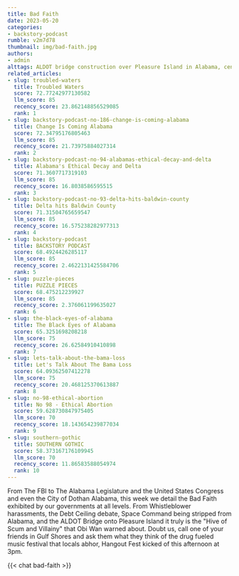 ```yaml
---
title: Bad Faith
date: 2023-05-20
categories:
- backstory-podcast
rumble: v2m7d78
thumbnail: img/bad-faith.jpg
authors:
- admin
alttags: ALDOT bridge construction over Pleasure Island in Alabama, central to a dispute detailed in this Bad Faith podcast episode
related_articles:
- slug: troubled-waters
  title: Troubled Waters
  score: 72.77242977130582
  llm_score: 85
  recency_score: 23.862148856529085
  rank: 1
- slug: backstory-podcast-no-186-change-is-coming-alabama
  title: Change Is Coming Alabama
  score: 72.34795176805463
  llm_score: 85
  recency_score: 21.73975884027314
  rank: 2
- slug: backstory-podcast-no-94-alabamas-ethical-decay-and-delta
  title: Alabama's Ethical Decay and Delta
  score: 71.3607717319103
  llm_score: 85
  recency_score: 16.8038586595515
  rank: 3
- slug: backstory-podcast-no-93-delta-hits-baldwin-county
  title: Delta hits Baldwin County
  score: 71.31504765659547
  llm_score: 85
  recency_score: 16.575238282977313
  rank: 4
- slug: backstory-podcast
  title: BACKSTORY PODCAST
  score: 68.4924426285117
  llm_score: 85
  recency_score: 2.4622131425584706
  rank: 5
- slug: puzzle-pieces
  title: PUZZLE PIECES
  score: 68.475212239927
  llm_score: 85
  recency_score: 2.376061199635027
  rank: 6
- slug: the-black-eyes-of-alabama
  title: The Black Eyes of Alabama
  score: 65.3251698208218
  llm_score: 75
  recency_score: 26.62584910410898
  rank: 7
- slug: lets-talk-about-the-bama-loss
  title: Let's Talk About The Bama Loss
  score: 64.09362507412278
  llm_score: 75
  recency_score: 20.468125370613887
  rank: 8
- slug: no-98-ethical-abortion
  title: No 98 - Ethical Abortion
  score: 59.628730847975405
  llm_score: 70
  recency_score: 18.143654239877034
  rank: 9
- slug: southern-gothic
  title: SOUTHERN GOTHIC
  score: 58.373167176109945
  llm_score: 70
  recency_score: 11.86583588054974
  rank: 10
---
```

From The FBI to The Alabama Legislature and the United States Congress and even the City of Dothan Alabama, this week we detail the Bad Faith exhibited by our governments at all levels. From Whistleblower harassments, the Debt Ceiling debate, Space Command being stripped from Alabama, and the ALDOT Bridge onto Pleasure Island it truly is the "Hive of Scum and Villainy" that Obi Wan warned about. Doubt us, call one of your friends in Gulf Shores and ask them what they think of the drug fueled music festival that locals abhor, Hangout Fest kicked of this afternoon at 3pm.

{{< chat bad-faith >}}